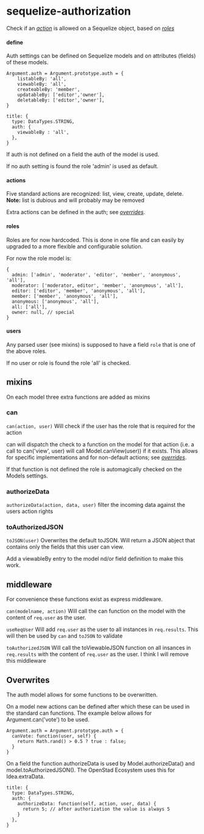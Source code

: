 # sequelize-authorization

Check if an [_action_](#actions) is allowed on a Sequelize object, based on [_roles_](#roles)

#### define

Auth settings can be defined on Sequelize models and on attributes (fields) of these models.

```
Argument.auth = Argument.prototype.auth = {
	listableBy: 'all',
	viewableBy: 'all',
	createableBy: 'member',
	updatableBy: ['editor','owner'],
	deletableBy: ['editor','owner'],
}
```

```
title: {
  type: DataTypes.STRING,
  auth: {
  	viewableBy : 'all',
  },
}
```

If auth is not defined on a field the auth of the model is used.

If no auth setting is found the role 'admin' is used as default.

#### actions
Five standard actions are recognized: list, view, create, update, delete.
**Note:** list is dubious and will probably may be removed

Extra actions can be defined in the auth; see  [_overrides_](#overrides).

#### roles
Roles are for now hardcoded. This is done in one file and can easily by upgraded to a more flexible and configurable solution.

For now the role model is:
```
{
  admin: ['admin', 'moderator', 'editor', 'member', 'anonymous', 'all'],
  moderator: ['moderator, editor', 'member', 'anonymous', 'all'],
  editor: ['editor', 'member', 'anonymous', 'all'],
  member: ['member', 'anonymous', 'all'],
  anonymous: ['anonymous', 'all'],
  all: ['all'],
  owner: null, // special
}
```

#### users
Any parsed user (see mixins) is supposed to have a field `role` that is one of the above roles.

If no user or role is found the role 'all' is checked.

## mixins

On each model three extra functions are added as mixins

### can
```can(action, user)```
Will check if the user has the role that is required for the action

can will dispatch the check to a function on the model for that action (i.e. a call to can('view', user) will call Model.canView(user)) if it exists.
This allows for specific implementations and for non-default actions; see [_overrides_](#overrides).

If that function is not defined the role is automagically checked on the Models settings.

### authorizeData
```authorizeData(action, data, user)```
filter the incoming data against the users action rights

### toAuthorizedJSON
```toJSON(user)```
Overwrites the default toJSON. Will return a JSON abject that contains only the fields that this user can view.

Add a viewableBy entry to the model nd/or field definition to make this work.

## middleware

For convenience these functions exist as express middleware.

```can(modelname, action)```
Will call the can function on the model with the content of `req.user` as the user.

```useReqUser```
Will add `req.user` as the user to all instances in `req.results`. This will then be used by `can` and `toJSON` to validate

```toAuthorizedJSON```
Will call the toViewableJSON function on all insances in `req.results` with the content of `req.user` as the user.
I think I will remove this middleware

## Overwrites

The auth model allows for some functions to be overwritten.

On a model new actions can be defined after which these can be used in the standard can functions. The example below allows for Argument.can('vote') to be used.

```
Argument.auth = Argument.prototype.auth = {
  canVote: function(user, self) {
    return Math.rand() > 0.5 ? true : false;
  }
}
```

On a field the function authorizeData is used by Model.authorizeData() and model.toAuthorizedJSON(). The OpenStad Ecosystem uses this for Idea.extraData.

```
title: {
  type: DataTypes.STRING,
  auth: {
    authorizeData: function(self, action, user, data) {
      return 5; // after authorization the value is always 5
    }
  },
}
```
